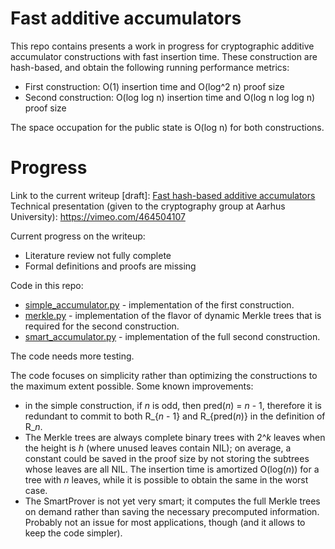 # Fast additive accumulators

This repo contains presents a work in progress for cryptographic additive accumulator constructions with fast insertion time.
These construction are hash-based, and obtain the following running performance metrics:

- First construction: O(1) insertion time and O(log^2 n) proof size 
- Second construction: O(log log n) insertion time and O(log n log log n) proof size

The space occupation for the public state is O(log n) for both constructions.

# Progress

Link to the current writeup [draft]: [Fast hash-based additive accumulators](docs/paper-draft.pdf)
Technical presentation (given to the cryptography group at Aarhus University): https://vimeo.com/464504107

Current progress on the writeup:
- Literature review not fully complete
- Formal definitions and proofs are missing

Code in this repo:
- [simple_accumulator.py](accumulator/simple_accumulator.py) - implementation of the first construction.
- [merkle.py](accumulator/merkle.py) - implementation of the flavor of dynamic Merkle trees that is required for the second construction.
- [smart_accumulator.py](accumulator/smart_accumulator.py) - implementation of the full second construction.

The code needs more testing.

The code focuses on simplicity rather than optimizing the constructions to the maximum extent possible. Some known improvements:
- in the simple construction, if *n* is odd, then pred(*n*) = *n* - 1, therefore it is redundant to commit to both R_{*n* - 1} and R_{pred(*n*)} in the definition of R_*n*.
- The Merkle trees are always complete binary trees with 2^*k* leaves when the height is *h* (where unused leaves contain NIL); on average, a constant could be saved in the proof size by not storing the subtrees whose leaves are all NIL. The insertion time is amortized O(log(*n*)) for a tree with *n* leaves, while it is possible to obtain the same in the worst case.
- The SmartProver is not yet very smart; it computes the full Merkle trees on demand rather than saving the necessary precomputed information. Probably not an issue for most applications, though (and it allows to keep the code simpler).
